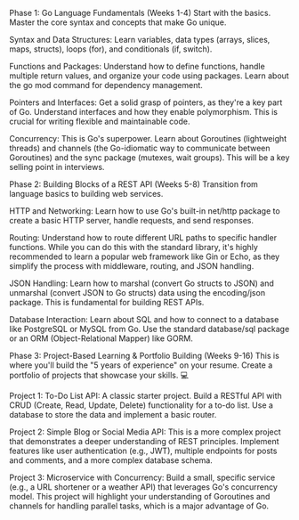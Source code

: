 Phase 1: Go Language Fundamentals (Weeks 1-4)
Start with the basics. Master the core syntax and concepts that make Go unique.

Syntax and Data Structures: Learn variables, data types (arrays, slices, maps, structs), loops (for), and conditionals (if, switch).

Functions and Packages: Understand how to define functions, handle multiple return values, and organize your code using packages. Learn about the go mod command for dependency management.

Pointers and Interfaces: Get a solid grasp of pointers, as they're a key part of Go. Understand interfaces and how they enable polymorphism. This is crucial for writing flexible and maintainable code.

Concurrency: This is Go's superpower. Learn about Goroutines (lightweight threads) and channels (the Go-idiomatic way to communicate between Goroutines) and the sync package (mutexes, wait groups). This will be a key selling point in interviews.

Phase 2: Building Blocks of a REST API (Weeks 5-8)
Transition from language basics to building web services.

HTTP and Networking: Learn how to use Go's built-in net/http package to create a basic HTTP server, handle requests, and send responses.

Routing: Understand how to route different URL paths to specific handler functions. While you can do this with the standard library, it's highly recommended to learn a popular web framework like Gin or Echo, as they simplify the process with middleware, routing, and JSON handling.

JSON Handling: Learn how to marshal (convert Go structs to JSON) and unmarshal (convert JSON to Go structs) data using the encoding/json package. This is fundamental for building REST APIs.

Database Interaction: Learn about SQL and how to connect to a database like PostgreSQL or MySQL from Go. Use the standard database/sql package or an ORM (Object-Relational Mapper) like GORM.

Phase 3: Project-Based Learning & Portfolio Building (Weeks 9-16)
This is where you'll build the "5 years of experience" on your resume. Create a portfolio of projects that showcase your skills. 💻

Project 1: To-Do List API: A classic starter project. Build a RESTful API with CRUD (Create, Read, Update, Delete) functionality for a to-do list. Use a database to store the data and implement a basic router.

Project 2: Simple Blog or Social Media API: This is a more complex project that demonstrates a deeper understanding of REST principles. Implement features like user authentication (e.g., JWT), multiple endpoints for posts and comments, and a more complex database schema.

Project 3: Microservice with Concurrency: Build a small, specific service (e.g., a URL shortener or a weather API) that leverages Go's concurrency model. This project will highlight your understanding of Goroutines and channels for handling parallel tasks, which is a major advantage of Go.
